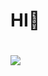 # HI👋

#
<img src="https://img.shields.io/badge/LinkedIn-0A66C2?style=flat-square&logo=LinkedIn&l&link=https://www.linkedin.com/in/sehyun-park-a5377029b/">
